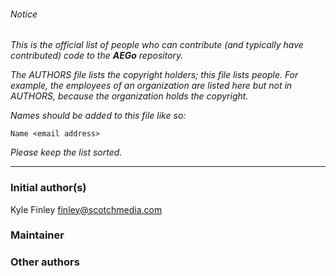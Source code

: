 ###### Notice

*This is the official list of people who can contribute (and typically have
contributed) code to the **AEGo** repository.*

*The AUTHORS file lists the copyright holders; this file lists people. For
example, the employees of an organization are listed here but not in AUTHORS,
because the organization holds the copyright.*

*Names should be added to this file like so:*

	Name <email address>

*Please keep the list sorted.*

* * *

### Initial author(s)

Kyle Finley <finley@scotchmedia.com>

### Maintainer



### Other authors

